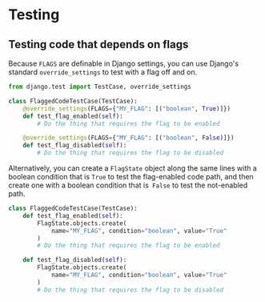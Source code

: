 # Testing

## Testing code that depends on flags

Because `FLAGS` are definable in Django settings, you can use Django's standard `override_settings` to test with a flag off and on.

```python
from django.test import TestCase, override_settings

class FlaggedCodeTestCase(TestCase):
    @override_settings(FLAGS={"MY_FLAG": [("boolean", True)]})
    def test_flag_enabled(self):
        # Do the thing that requires the flag to be enabled

    @override_settings(FLAGS={"MY_FLAG": [("boolean", False)]})
    def test_flag_disabled(self):
        # Do the thing that requires the flag to be disabled
```

Alternatively, you can create a `FlagState` object along the same lines with a boolean condition that is `True` to test the flag-enabled code path, and then create one with a boolean condition that is` False` to test the not-enabled path.


```python
class FlaggedCodeTestCase(TestCase):
    def test_flag_enabled(self):
        FlagState.objects.create(
            name="MY_FLAG", condition="boolean", value="True"
        )
        # Do the thing that requires the flag to be enabled

    def test_flag_disabled(self):
        FlagState.objects.create(
            name="MY_FLAG", condition="boolean", value="True"
        )
        # Do the thing that requires the flag to be disabled
```
